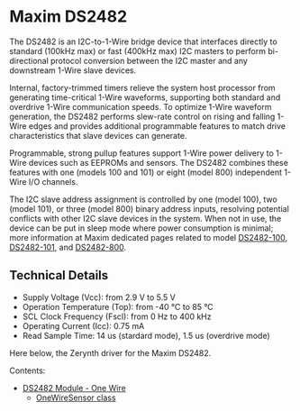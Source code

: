# Maxim DS2482

The DS2482 is an I2C-to-1-Wire bridge device that interfaces directly to standard (100kHz max) or fast (400kHz max) I2C masters to perform bi-directional protocol conversion between the I2C master and any downstream 1-Wire slave devices.

Internal, factory-trimmed timers relieve the system host processor from generating time-critical 1-Wire waveforms, supporting both standard and overdrive 1-Wire communication speeds. To optimize 1-Wire waveform generation, the DS2482 performs slew-rate control on rising and falling 1-Wire edges and provides additional programmable features to match drive characteristics that slave devices can generate.

Programmable, strong pullup features support 1-Wire power delivery to 1-Wire devices such as EEPROMs and sensors. The DS2482 combines these features with one (models 100 and 101) or eight (model 800) independent 1-Wire I/O channels.

The I2C slave address assignment is controlled by one (model 100), two (model 101), or three (model 800) binary address inputs, resolving potential conflicts with other I2C slave devices in the system. When not in use, the device can be put in sleep mode where power consumption is minimal; more information at Maxim dedicated pages related to model [DS2482-100](https://www.maximintegrated.com/en/products/interface/controllers-expanders/DS2482-100.html), [DS2482-101](https://www.maximintegrated.com/en/products/interface/controllers-expanders/DS2482-101.html), and [DS2482-800](https://www.maximintegrated.com/en/products/interface/controllers-expanders/DS2482-800.html).

## Technical Details


* Supply Voltage (Vcc): from 2.9 V to 5.5 V
* Operation Temperature (Top): from -40 °C to 85 °C
* SCL Clock Frequency (Fscl): from 0 Hz to 400 kHz
* Operating Current (Icc): 0.75 mA
* Read Sample Time: 14 us (stardard mode), 1.5 us (overdrive mode)

Here below, the Zerynth driver for the Maxim DS2482.


Contents:

-   [DS2482 Module - One Wire](https://docs.zerynth.com/latest/official/lib.maxim.ds2482/docs/official_lib.maxim.ds2482_ds2482.html)
    -   [OneWireSensor class](https://docs.zerynth.com/latest/official/lib.maxim.ds2482/docs/official_lib.maxim.ds2482_ds2482.html#onewiresensor-class)
<!--stackedit_data:
eyJoaXN0b3J5IjpbLTE1Njk5NDkwMzVdfQ==
-->
